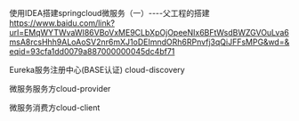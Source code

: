 
使用IDEA搭建springcloud微服务（一）----父工程的搭建
https://www.baidu.com/link?url=EMqWYTWvaWI86VBoVxME9CLbXpOjOpeeNIx6BFtWsdBWZGVOuLva6msA8rcsHhh9ALoAoSV2nr6mXJ1oDEImndORh6RPnvfj3qQiJFFsMPG&wd=&eqid=93cfa1dd0079a887000000045dc4bf71


Eureka服务注册中心(BASE认证) cloud-discovery

微服务服务方cloud-provider

微服务消费方cloud-client
